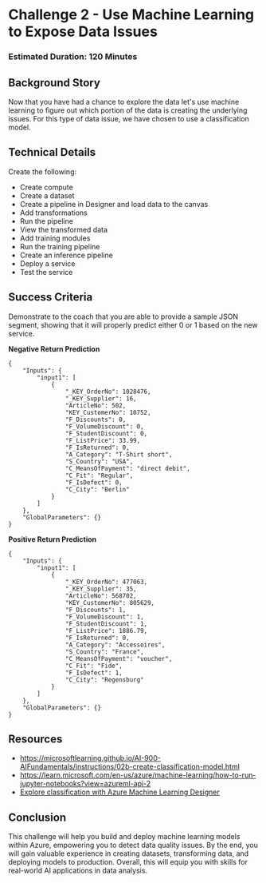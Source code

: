# Challenge 2 - Use Machine Learning to Expose Data Issues

### Estimated Duration: 120 Minutes

## Background Story

Now that you have had a chance to explore the data let's use machine learning to figure out which portion of the data is creating the underlying issues. For this type of data issue, we have chosen to use a classification model. 

## Technical Details

Create the following:

- Create compute
- Create a dataset
- Create a pipeline in Designer and load data to the canvas
- Add transformations
- Run the pipeline
- View the transformed data
- Add training modules
- Run the training pipeline
- Create an inference pipeline
- Deploy a service
- Test the service

## Success Criteria

Demonstrate to the coach that you are able to provide a sample JSON segment, showing that it will properly predict either 0 or 1 based on the new service.

**Negative Return Prediction** 

```
{
	"Inputs": {
		"input1": [
			{
				"_KEY_OrderNo": 1028476,
				"_KEY_Supplier": 16,
				"ArticleNo": 502,
				"KEY_CustomerNo": 10752,
				"F_Discounts": 0,
				"F_VolumeDiscount": 0,
				"F_StudentDiscount": 0,
				"F_ListPrice": 33.99,
				"F_IsReturned": 0,
				"A_Category": "T-Shirt short",
				"S_Country": "USA",
				"C_MeansOfPayment": "direct debit",
				"C_Fit": "Regular",
				"F_IsDefect": 0,
				"C_City": "Berlin"
			}
		]
	},
	"GlobalParameters": {}
}
```

**Positive Return Prediction**
```
{
	"Inputs": {
		"input1": [
			{
				"_KEY_OrderNo": 477063,
				"_KEY_Supplier": 35,
				"ArticleNo": 568702,
				"KEY_CustomerNo": 805629,
				"F_Discounts": 1,
				"F_VolumeDiscount": 1,
				"F_StudentDiscount": 1,
				"F_ListPrice": 1886.79,
				"F_IsReturned": 0,
				"A_Category": "Accessoires",
				"S_Country": "France",
				"C_MeansOfPayment": "voucher",
				"C_Fit": "Fide",
				"F_IsDefect": 1,
				"C_City": "Regensburg"
			}
		]
	},
	"GlobalParameters": {}
}
```

<validation step="1865e412-e5d2-4a8b-ba5b-a83b5be4442e" />

## Resources

- https://microsoftlearning.github.io/AI-900-AIFundamentals/instructions/02b-create-classification-model.html
- https://learn.microsoft.com/en-us/azure/machine-learning/how-to-run-jupyter-notebooks?view=azureml-api-2
- [Explore classification with Azure Machine Learning Designer](https://microsoftlearning.github.io/AI-900-AIFundamentals/instructions/02b-create-classification-model.html)

## Conclusion

This challenge will help you build and deploy machine learning models within Azure, empowering you to detect data quality issues. By the end, you will gain valuable experience in creating datasets, transforming data, and deploying models to production. Overall, this will equip you with skills for real-world AI applications in data analysis.


